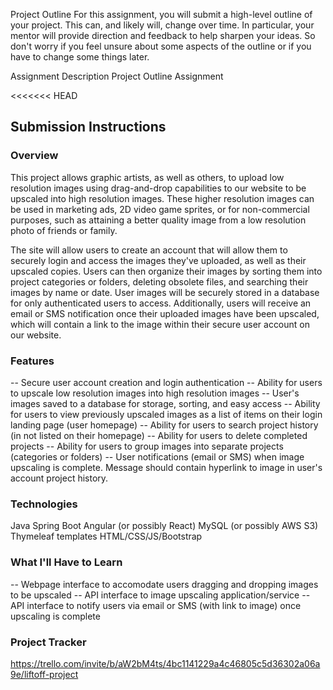Project Outline
For this assignment, you will submit a high-level outline of your project. This can, and likely will, change over time. In particular, your mentor will provide direction and feedback to help sharpen your ideas. So don't worry if you feel unsure about some aspects of the outline or if you have to change some things later.

Assignment Description
Project Outline Assignment

<<<<<<< HEAD
## Submission Instructions

### Overview
This project allows graphic artists, as well as others, to upload low resolution images using drag-and-drop capabilities to our website to be upscaled into high resolution images.  These higher resolution images can be used in marketing ads, 2D video game sprites, or for non-commercial purposes, such as attaining a better quality image from a low resolution photo of friends or family.

The site will allow users to create an account that will allow them to securely login and access the images they've uploaded, as well as their upscaled copies.  Users can then organize their images by sorting them into project categories or folders, deleting obsolete files, and searching their images by name or date.  User images will be securely stored in a database for only authenticated users to access.  Additionally, users will receive an email or SMS notification once their uploaded images have been upscaled, which will contain a link to the image within their secure user account on our website.


### Features
-- Secure user account creation and login authentication
-- Ability for users to upscale low resolution images into high resolution images
-- User's images saved to a database for storage, sorting, and easy access
-- Ability for users to view previously upscaled images as a list of items on their login landing page (user homepage)
-- Ability for users to search project history (in not listed on their homepage)
-- Ability for users to delete completed projects
-- Ability for users to group images into separate projects (categories or folders)
-- User notifications (email or SMS) when image upscaling is complete.  Message should contain hyperlink to image in user's account project history.


### Technologies
Java
Spring Boot
Angular (or possibly React)
MySQL (or possibly AWS S3)
Thymeleaf templates
HTML/CSS/JS/Bootstrap


### What I'll Have to Learn
-- Webpage interface to accomodate users dragging and dropping images to be upscaled
-- API interface to image upscaling application/service
-- API interface to notify users via email or SMS (with link to image) once upscaling is complete


### Project Tracker
https://trello.com/invite/b/aW2bM4ts/4bc1141229a4c46805c5d36302a06a9e/liftoff-project

